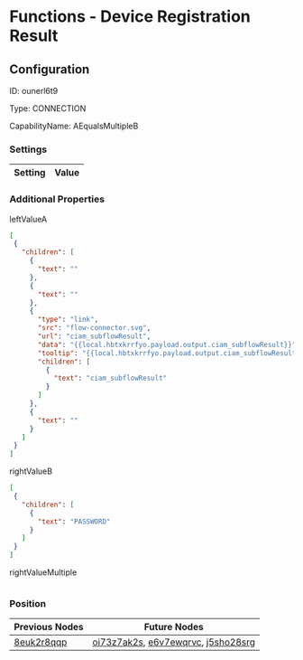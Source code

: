 # Functions - Device Registration Result
## Configuration
ID:  ounerl6t9

Type: CONNECTION 

CapabilityName: AEqualsMultipleB

### Settings
| Setting | Value  |
| :------------------------ | ---------------------------------------- |
 




### Additional Properties
leftValueA
 ```json 
[
  {
    "children": [
      {
        "text": ""
      },
      {
        "text": ""
      },
      {
        "type": "link",
        "src": "flow-connector.svg",
        "url": "ciam_subflowResult",
        "data": "{{local.hbtxkrrfyo.payload.output.ciam_subflowResult}}",
        "tooltip": "{{local.hbtxkrrfyo.payload.output.ciam_subflowResult}}",
        "children": [
          {
            "text": "ciam_subflowResult"
          }
        ]
      },
      {
        "text": ""
      }
    ]
  }
]
```


rightValueB
 ```json 
[
  {
    "children": [
      {
        "text": "PASSWORD"
      }
    ]
  }
]
```


rightValueMultiple
 ```json 

```




### Position
| Previous Nodes | Future Nodes |
| :------------- | ------------ |
| [8euk2r8qqp](./8euk2r8qqp.md) | [oi73z7ak2s](./oi73z7ak2s.md), [e6v7ewqrvc](./e6v7ewqrvc.md), [j5sho28srg](./j5sho28srg.md) |